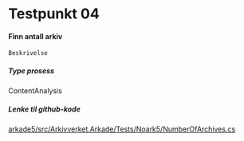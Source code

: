 # Testpunkt 04
#### Finn antall arkiv

```
Beskrivelse
```

##### Type prosess
ContentAnalysis

##### Lenke til github-kode
[arkade5/src/Arkivverket.Arkade/Tests/Noark5/NumberOfArchives.cs](https://github.com/arkivverket/arkade5/blob/master/src/Arkivverket.Arkade/Tests/Noark5/NumberOfArchives.cs)
